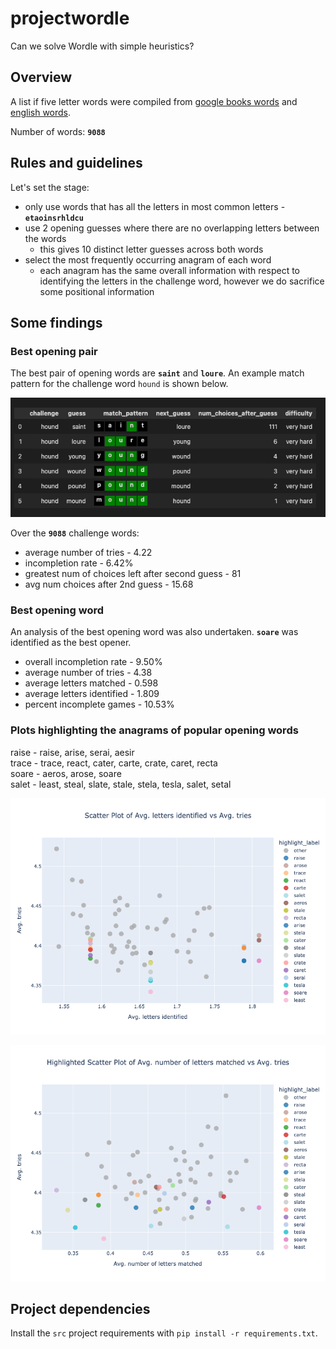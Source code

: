 # projectwordle

Can we solve Wordle with simple heuristics?

## Overview

A list if five letter words were compiled from [google books words](https://norvig.com/google-books-common-words.txt) and [english words](https://raw.githubusercontent.com/kabrownlab/wordle/main/words.txt).

Number of words: **`9088`**

## Rules and guidelines

Let's set the stage:
- only use words that has all the letters in most common letters - **`etaoinsrhldcu`**
- use 2 opening guesses where there are no overlapping letters between the words
  - this gives 10 distinct letter guesses across both words
- select the most frequently occurring anagram of each word
  - each anagram has the same overall information with respect to identifying the letters in the challenge word, however we do sacrifice some positional information

## Some findings
### Best opening pair

The best pair of opening words are **`saint`** and **`loure`**. An example match pattern for the challenge word `hound` is shown below.

![Example pattern match](data/08_reporting/example_pattern_match.png)

Over the **`9088`** challenge words:
- average number of tries - 4.22
- incompletion rate - 6.42%
- greatest num of choices left after second guess - 81
- avg num choices after 2nd guess - 15.68

### Best opening word

An analysis of the best opening word was also undertaken. **`soare`** was identified as the best opener.

- overall incompletion rate - 9.50%
- average number of tries - 4.38
- average letters matched - 0.598
- average letters identified - 1.809
- percent incomplete games - 10.53%

### Plots highlighting the anagrams of popular opening words

raise - raise, arise, serai, aesir  
trace - trace, react, cater, carte, crate, caret, recta  
soare - aeros, arose, soare  
salet - least, steal, slate, stale, stela, tesla, salet, setal  

![Avg. letters identified vs Avg. tries](data/08_reporting/avg_letters_identified_vs_avg_tries.png)


![Avg. number of letters matched vs Avg. tries](data/08_reporting/avg_number_of_letters_matched_vs_avg_tries.png)


## Project dependencies

Install the `src` project requirements with `pip install -r requirements.txt`.





